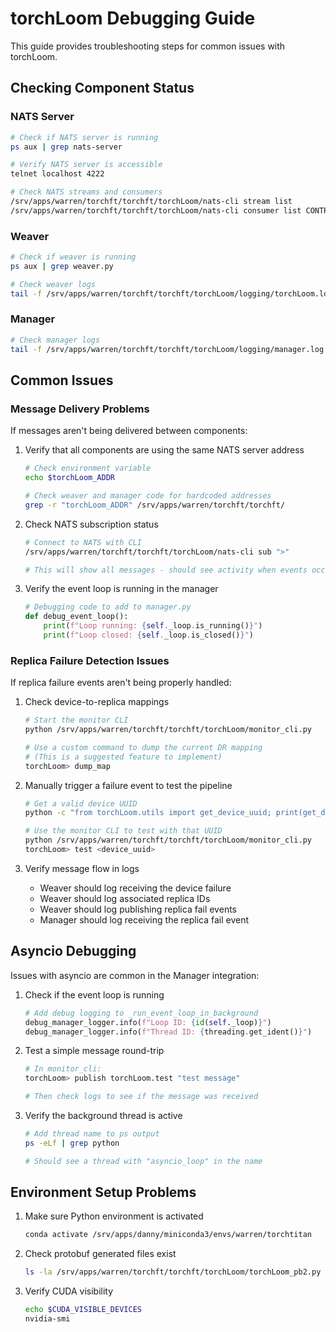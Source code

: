 # torchLoom Debugging Guide

This guide provides troubleshooting steps for common issues with torchLoom.

## Checking Component Status

### NATS Server
```bash
# Check if NATS server is running
ps aux | grep nats-server

# Verify NATS server is accessible
telnet localhost 4222

# Check NATS streams and consumers
/srv/apps/warren/torchft/torchft/torchLoom/nats-cli stream list
/srv/apps/warren/torchft/torchft/torchLoom/nats-cli consumer list CONTROLLER-STREAM
```

### Weaver
```bash
# Check if weaver is running
ps aux | grep weaver.py

# Check weaver logs
tail -f /srv/apps/warren/torchft/torchft/torchLoom/logging/torchLoom.log
```

### Manager
```bash
# Check manager logs
tail -f /srv/apps/warren/torchft/torchft/torchLoom/logging/manager.log
```

## Common Issues

### Message Delivery Problems

If messages aren't being delivered between components:

1. Verify that all components are using the same NATS server address
   ```bash
   # Check environment variable
   echo $torchLoom_ADDR
   
   # Check weaver and manager code for hardcoded addresses
   grep -r "torchLoom_ADDR" /srv/apps/warren/torchft/torchft/
   ```

2. Check NATS subscription status
   ```bash
   # Connect to NATS with CLI
   /srv/apps/warren/torchft/torchft/torchLoom/nats-cli sub ">"
   
   # This will show all messages - should see activity when events occur
   ```

3. Verify the event loop is running in the manager
   ```python
   # Debugging code to add to manager.py
   def debug_event_loop():
       print(f"Loop running: {self._loop.is_running()}")
       print(f"Loop closed: {self._loop.is_closed()}")
   ```

### Replica Failure Detection Issues

If replica failure events aren't being properly handled:

1. Check device-to-replica mappings
   ```bash
   # Start the monitor CLI
   python /srv/apps/warren/torchft/torchft/torchLoom/monitor_cli.py
   
   # Use a custom command to dump the current DR mapping
   # (This is a suggested feature to implement)
   torchLoom> dump_map
   ```

2. Manually trigger a failure event to test the pipeline
   ```bash
   # Get a valid device UUID 
   python -c "from torchLoom.utils import get_device_uuid; print(get_device_uuid())"
   
   # Use the monitor CLI to test with that UUID
   python /srv/apps/warren/torchft/torchft/torchLoom/monitor_cli.py
   torchLoom> test <device_uuid>
   ```

3. Verify message flow in logs
   - Weaver should log receiving the device failure
   - Weaver should log associated replica IDs
   - Weaver should log publishing replica fail events
   - Manager should log receiving the replica fail event

## Asyncio Debugging

Issues with asyncio are common in the Manager integration:

1. Check if the event loop is running
   ```python
   # Add debug logging to _run_event_loop_in_background
   debug_manager_logger.info(f"Loop ID: {id(self._loop)}")
   debug_manager_logger.info(f"Thread ID: {threading.get_ident()}")
   ```

2. Test a simple message round-trip
   ```bash
   # In monitor_cli:
   torchLoom> publish torchLoom.test "test message"
   
   # Then check logs to see if the message was received
   ```

3. Verify the background thread is active
   ```bash
   # Add thread name to ps output
   ps -eLf | grep python
   
   # Should see a thread with "asyncio_loop" in the name
   ```

## Environment Setup Problems

1. Make sure Python environment is activated
   ```bash
   conda activate /srv/apps/danny/miniconda3/envs/warren/torchtitan
   ```

2. Check protobuf generated files exist
   ```bash
   ls -la /srv/apps/warren/torchft/torchft/torchLoom/torchLoom_pb2.py
   ```

3. Verify CUDA visibility
   ```bash
   echo $CUDA_VISIBLE_DEVICES
   nvidia-smi
   ``` 